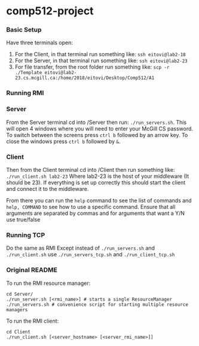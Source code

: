 # comp512-project

### Basic Setup
Have three terminals open:
1. For the Client, in that terminal run something like: `ssh eitovi@lab2-18`
2. For the Server, in that terminal run something like: `ssh eitovi@lab2-23`
3. For file transfer, from the root folder run something like: `scp -r ./Template eitovi@lab2-23.cs.mcgill.ca:/home/2018/eitovi/Desktop/Comp512/A1`

### Running RMI

### Server
From the Server terminal cd into /Server then run: `./run_servers.sh`. This will open 4 windows where you will need to enter your McGill CS password. To switch between the screens press `ctrl b` followed by an arrow key. To close the windows press `ctrl b` followed by `&`.

### Client
Then from the Client terminal cd into /Client then run something like: `./run_client.sh lab2-23` Where lab2-23 is the host of your middleware (It should be 23). If everything is set up correctly this should start the client and connect it to the middleware. 

From there you can run the `help` command to see the list of commands and `help, COMMAND` to see how to use a specific command. Ensure that all arguments are separated by commas and for arguments that want a Y/N use true/false

### Running TCP
Do the same as RMI Except instead of `./run_servers.sh` and `./run_client.sh` use `./run_servers_tcp.sh` and `./run_client_tcp.sh`

### Original README 

To run the RMI resource manager:

```
cd Server/
./run_server.sh [<rmi_name>] # starts a single ResourceManager
./run_servers.sh # convenience script for starting multiple resource managers
```

To run the RMI client:

```
cd Client
./run_client.sh [<server_hostname> [<server_rmi_name>]]
```